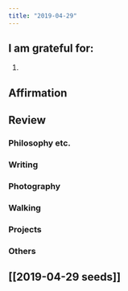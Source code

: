 ```yaml
---
title: "2019-04-29"
---
```

## I am grateful for:
1. 

## Affirmation

## Review
### Philosophy etc.

### Writing

### Photography

### Walking

### Projects

### Others

## [[2019-04-29 seeds]]
